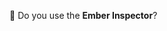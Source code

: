 <!-- .slide: data-background-color="var(--primary)" data-header=" > The Ember Initiative > The case of Ember Inspector" -->

🐹 Do you use the **Ember Inspector**?
